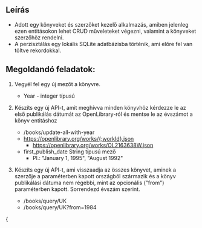 ## Leírás

* Adott egy könyveket és szerzőket kezelő alkalmazás, amiben jelenleg ezen entitásokon lehet CRUD műveleteket végezni, valamint a könyveket szerzőhöz rendelni.
* A perzisztálás egy lokális SQLite adatbázisba történik, ami előre fel van töltve rekordokkal. 

## Megoldandó feladatok:

1. Vegyél fel egy új mezőt a könyvre.
   * Year - integer típusú


2. Készíts egy új API-t, amit meghívva minden könyvhöz kérdezze le az első publikálás dátumát az OpenLibrary-ról és mentse le az évszámot a könyv entitáshoz
   * /books/update-all-with-year
   * https://openlibrary.org/works/{:workId}.json
     * https://openlibrary.org/works/OL2163638W.json
   * first_publish_date String típusú mező
     * Pl.: "January 1, 1995", "August 1992"
3. Készíts egy új API-t, ami visszaadja az összes könyvet, aminek a szerzője a paraméterben kapott országból származik és a könyv publikálási dátuma nem régebbi, mint az opcionális ("from") paraméterben kapott. Sorrendezd évszám szerint.
   * /books/query/UK
   * /books/query/UK?from=1984


{